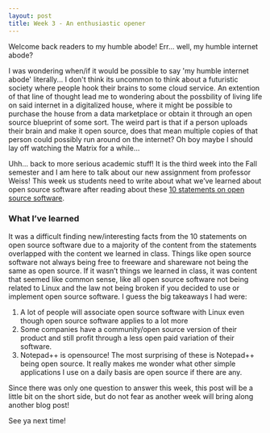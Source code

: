 ```yaml
---
layout: post
title: Week 3 - An enthusiastic opener 
---
```


Welcome back readers to my humble abode! Err… well, my humble internet abode? 

I was wondering when/if it would be possible to say 'my humble internet abode' literally... I don't think its uncommon to think about a futuristic society where people hook their brains to some cloud service. An extention of that line of thought lead me to wondering about the possbility of living life on said internet in a digitalized house, where it might be possible to purchase the house from a data marketplace or obtain it through an open source blueprint of some sort. The weird part is that if a person uploads their brain and make it open source, does that mean multiple copies of that person could possibly run around on the internet? Oh boy maybe I should lay off watching the Matrix for a while…

Uhh… back to more serious academic stuff! It is the third week into the Fall semester and I am here to talk about our new assignment from professor Weiss! This week us students need to write about what we’ve learned about open source software after reading about these [10 statements on open source software](https://www.techrepublic.com/blog/10-things/10-things-you-should-know-about-open-source-before-you-use-it/).

### What I’ve learned
It was a difficult finding new/interesting facts from the 10 statements on open source software due to a majority of the content from the statements overlapped with the content we learned in class. Things like open source software not always being free to freeware and shareware not being the same as open source. If it wasn’t things we learned in class, it was content that seemed like common sense, like all open source software not being related to Linux and the law not being broken if you decided to use or implement open source software. 
I guess the big takeaways I had were:
1. A lot of people will associate open source software with Linux even though open source software applies to a lot more
2. Some companies have a community/open source version of their product and still profit through a less open paid variation of their software. 
3. Notepad++ is opensource!
The most surprising of these is Notepad++ being open source. It really makes me wonder what other simple applications I use on a daily basis are open source if there are any.

Since there was only one question to answer this week, this post will be a little bit on the short side, but do not fear as another week will bring along another blog post!

See ya next time!
